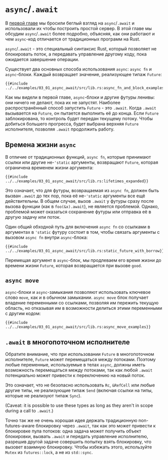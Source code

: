# `async`/`.await`

В [первой главе](../01_getting_started/04_async_await_primer.md) мы бросили беглый взгляд на `async`/`.await` и использовали их чтобы построить простой сервер. В этой главе мы обсудим  `async`/`.await` более подробно, объясняя, как они работают и чем `async`-код отличается от традиционных программ на Rust.

`async`/`.await` - это специальный синтаксис Rust, который позволяет не блокировать поток, а передавать управление другому коду, пока ожидается завершение операции.

Существует два основных способа использования `async`: `async fn` и `async`-блоки. Каждый возвращает значение, реализующее типаж `Future`:

```rust,edition2018,ignore
{{#include ../../examples/03_01_async_await/src/lib.rs:async_fn_and_block_examples}}
```

Как мы видели в первой главе, `async`-блоки и другие футуры ленивы: они ничего не делают, пока их не запустят. Наиболее распространённый способ запустить `Future` - это `.await`. Когда `.await` вызывается на `Future`, он пытается выполнить её до конца. Если `Future` заблокирована, то контроль будет передан текущему потоку. Чтобы добиться большего прогресса, будет выбрана верхняя `Future` исполнителя, позволяя `.await` продолжить работу.

## Времена жизни `async`

В отличие от традиционных функций, `async fn`, которые принимают ссылки или другие не-`'static` аргументы, возвращают `Future`, которая ограничена временем жизни аргумента:

```rust,edition2018,ignore
{{#include ../../examples/03_01_async_await/src/lib.rs:lifetimes_expanded}}
```

Это означает, что для футуры, возвращаемая из `async fn`, должен быть вызван `.await` до тех пор, пока её не-`'static` аргументы все ещё действительны. В общем случае, вызов `.await` у футуры сразу после вызова функции (как в `foo(&x).await`), не является проблемой. Однако, проблемой может оказаться сохранение футуры или отправка её в другую задачу или поток.

Один общий обходной путь для включения `async fn` со ссылками в аргументах в `'static` футуру состоит в том, чтобы связать аргументы с вызовом `async fn` внутри `async`-блока:

```rust,edition2018,ignore
{{#include ../../examples/03_01_async_await/src/lib.rs:static_future_with_borrow}}
```

Перемещая аргумент в `async`-блок, мы продлеваем его время жизни до времени жизни `Future`, которая возвращается при вызове `good`.

## `async move`

`async`-блоки и `async`-замыкания позволяют использовать ключевое слово `move`, как и в обычном замыкании. `async move` блок получает владение переменными со ссылками, позволяя им пережить текущую область, но отказывая им в возможности делиться этими переменными с другим кодом:

```rust,edition2018,ignore
{{#include ../../examples/03_01_async_await/src/lib.rs:async_move_examples}}
```

## `.await` в многопоточном исполнителе

Обратите внимание, что при использовании `Future` в многопоточном исполнителе, `Future` может перемещаться между потоками. Поэтому любые переменные, используемые в телах `async`, должны иметь возможность перемещаться между потоками, так как любой `.await` потенциально может привести к переключению на новый поток.

Это означает, что не безопасно использовать `Rc`, `&RefCell` или любые другие типы, не реализующие типаж `Send` (включая ссылки на типы, которые не реализуют типаж `Sync`).

(Caveat: it is possible to use these types as long as they aren't in scope during a call to `.await`.)

Точно так же не очень хорошая идея держать традиционную non-futures-aware блокировку через `.await`, так как это может привести к блокировке пула потоков: одна задача может получить объект блокировки, вызвать `.await` и передать управление исполнителю, разрешив другой задаче совершить попытку взять блокировку, что вызовет взаимную блокировку. Чтобы избежать этого, используйте `Mutex` из `futures::lock`, а не из `std::sync`.

